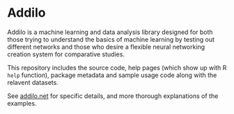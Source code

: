 # Addilo

Addilo is a machine learning and data analysis library designed for both those trying to understand the basics of machine learning by testing out different networks and those who desire a flexible neural networking creation system for comparative studies.

This repository includes the source code, help pages (which show up with R `help` function), package metadata and sample usage code along with the relavent datasets.

See [addilo.net](https://addilo.net) for specific details, and more thorough explanations of the examples.
